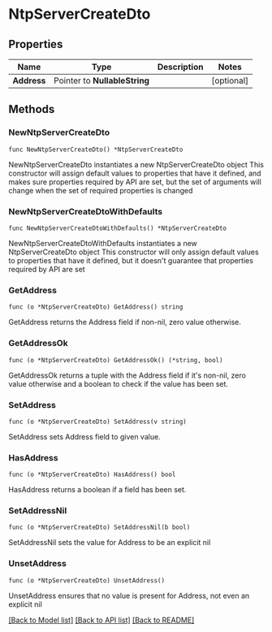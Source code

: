 # NtpServerCreateDto

## Properties

Name | Type | Description | Notes
------------ | ------------- | ------------- | -------------
**Address** | Pointer to **NullableString** |  | [optional] 

## Methods

### NewNtpServerCreateDto

`func NewNtpServerCreateDto() *NtpServerCreateDto`

NewNtpServerCreateDto instantiates a new NtpServerCreateDto object
This constructor will assign default values to properties that have it defined,
and makes sure properties required by API are set, but the set of arguments
will change when the set of required properties is changed

### NewNtpServerCreateDtoWithDefaults

`func NewNtpServerCreateDtoWithDefaults() *NtpServerCreateDto`

NewNtpServerCreateDtoWithDefaults instantiates a new NtpServerCreateDto object
This constructor will only assign default values to properties that have it defined,
but it doesn't guarantee that properties required by API are set

### GetAddress

`func (o *NtpServerCreateDto) GetAddress() string`

GetAddress returns the Address field if non-nil, zero value otherwise.

### GetAddressOk

`func (o *NtpServerCreateDto) GetAddressOk() (*string, bool)`

GetAddressOk returns a tuple with the Address field if it's non-nil, zero value otherwise
and a boolean to check if the value has been set.

### SetAddress

`func (o *NtpServerCreateDto) SetAddress(v string)`

SetAddress sets Address field to given value.

### HasAddress

`func (o *NtpServerCreateDto) HasAddress() bool`

HasAddress returns a boolean if a field has been set.

### SetAddressNil

`func (o *NtpServerCreateDto) SetAddressNil(b bool)`

 SetAddressNil sets the value for Address to be an explicit nil

### UnsetAddress
`func (o *NtpServerCreateDto) UnsetAddress()`

UnsetAddress ensures that no value is present for Address, not even an explicit nil

[[Back to Model list]](../README.md#documentation-for-models) [[Back to API list]](../README.md#documentation-for-api-endpoints) [[Back to README]](../README.md)


